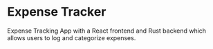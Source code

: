 # Expense Tracker

Expense Tracking App with a React frontend and Rust backend which allows users to log and categorize expenses.
